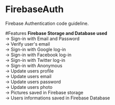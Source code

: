 # FirebaseAuth
Firebase Authentication code guideline.

#Features
<b> Firebase Storage and Database used </b></br>
-> Sign-in with Email and Password </br>
-> Verify user's email </br>
-> Sign-in with Google log-in </br>
-> Sign-in with Facebook log-in </br>
-> Sign-in with Twitter log-in </br>
-> Sign-in with Anonymous </br>
-> Update users profile </br>
-> Update users email </br>
-> Update users password </br>
-> Update users photo </br>
-> Pictures saved in Firebase storage </br>
-> Users informations saved in Firebase Database 

